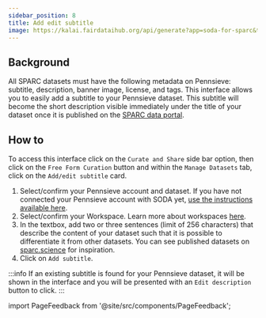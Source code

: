 ```yaml
---
sidebar_position: 8
title: Add edit subtitle
image: https://kalai.fairdataihub.org/api/generate?app=soda-for-sparc&title=Add%2Fedit%20subtitle&description=Manage%20Dataset
---
```


## Background

All SPARC datasets must have the following metadata on Pennsieve: subtitle, description, banner image, license, and tags. This interface allows you to easily add a subtitle to your Pennsieve dataset. This subtitle will become the short description visible immediately under the title of your dataset once it is published on the [SPARC data portal](https://sparc.science/).

## How to

To access this interface click on the `Curate and Share` side bar option, then click on the `Free Form Curation` button and within the `Manage Datasets` tab, click on
the `Add/edit subtitle` card.

1. Select/confirm your Pennsieve account and dataset. If you have not connected your Pennsieve account with SODA yet, [use the instructions available here](./connect-your-pennsieve-account-with-soda).
2. Select/confirm your Workspace. Learn more about workspaces [here](../../how-to/how-to-use-workspaces.md).
3. In the textbox, add two or three sentences (limit of 256 characters) that describe the content of your dataset such that it is possible to differentiate it from other datasets. You can see published datasets on [sparc.science](https://sparc.science/) for inspiration.
4. Click on `Add subtitle`.

:::info
If an existing subtitle is found for your Pennsieve dataset, it will be shown in the interface and you will be presented with an `Edit description` button to click.
:::

import PageFeedback from '@site/src/components/PageFeedback';

<PageFeedback />
